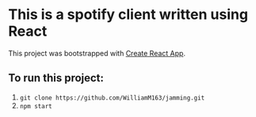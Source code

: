 # This is a spotify client written using React
This project was bootstrapped with [Create React App](https://github.com/facebook/create-react-app).

## To run this project:
1. `git clone https://github.com/WilliamM163/jamming.git`
2. `npm start`

